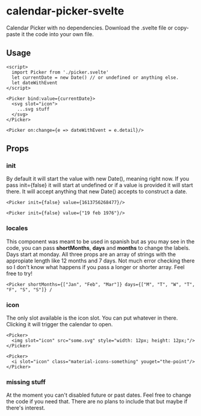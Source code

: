 # calendar-picker-svelte

Calendar Picker with no dependencies. Download the .svelte file or copy-paste it the code into your own file.

## Usage ##
```svelte
<script>
  import Picker from './picker.svelte'
  let currentDate = new Date() // or undefined or anything else.
  let dateWithEvent
</script>

<Picker bind:value={currentDate}>
  <svg slot="icon">
    ...svg stuff
  </svg>
</Picker>

<Picker on:change={e => dateWithEvent = e.detail}/>

```

## Props ##
### init
By default it will start the value with new Date(), meaning right now. If you pass init={false} it will start at undefined or if a value is provided it will start there.
It will accept anything that new Date() accepts to construct a date.
```svelte
<Picker init={false} value={1613756268477}/>

<Picker init={false} value={"19 feb 1976"}/>
```
### locales
This component was meant to be used in spanish but as you may see in the code, you can pass **shortMonths**, **days** and **months** to change the labels. 
Days start at monday. All three props are an array of strings with the appropiate length like 12 months and 7 days. Not much error checking there so I don't know what happens if you pass a longer or shorter array. Feel free to try!
```svelte
<Picker shortMonths={["Jan", "Feb", "Mar"]} days={["M", "T", "W", "T", "F", "S", "S"]} /
```

### icon
The only slot available is the icon slot. You can put whatever in there. Clicking it will trigger the calendar to open. 
```svelte
<Picker>
  <img slot="icon" src="some.svg" style="width: 12px; height: 12px;"/>
</Picker>

<Picker>
  <i slot="icon" class="material-icons-something" youget="the-point"/>
</Picker>
```
### missing stuff
At the moment you can't disabled future or past dates. Feel free to change the code if you need that. There are no plans to include that but maybe if there's interest.
